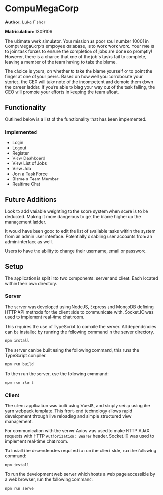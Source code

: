 # CompuMegaCorp

**Author:** Luke Fisher

**Matriculation:** 1309106

The ultimate work simulator. Your mission as poor soul number 10001 in CompuMegaCorp's employee database, is to work work work.
Your role is to join task forces to ensure the completion of jobs are done so promptly!
However, there is a chance that one of the job's tasks fail to complete, leaving a member of the team having to take the blame.

The choice is yours, on whether to take the blame yourself or to point the finger at one of your peers.
Based on how well you corroborate your stories, the CEO will take note of the incompetent and demote them down the career ladder.
If you're able to blag your way out of the task failing, the CEO will promote your efforts in keeping the team afloat.

## Functionality

Outlined below is a list of the functionality that has been implemented.

### Implemented

- Login
- Logout
- Register
- View Dashboard
- View List of Jobs
- View Job
- Join a Task Force
- Blame a Team Member
- Realtime Chat

## Future Additions

Look to add variable weighting to the score system when score is to be deducted.
Making it more dangerous to get the blame higher up the management ladder.

It would have been good to edit the list of available tasks within the system from an admin user interface.
Potentially disabling user accounts from an admin interface as well.

Users to have the ability to change their username, email or password.

## Setup

The application is split into two components: server and client. Each located within their own directory.

### Server

The server was developed using NodeJS, Express and MongoDB defining HTTP API methods for the client side to communicate with.
Socket.IO was used to implement real-time chat room.

This requires the use of TypeScript to compile the server.
All dependencies can be installed by running the following command in the server directory.

```bash
npm install
```

The server can be built using the following command, this runs the TypeScript compiler.

```bash
npm run build
```

To then run the server, use the following command:

```bash
npm run start
```

### Client

The client applicaiton was built using VueJS, and simply setup using the yarn webpack template.
This front-end technology allows rapid development through live reloading and simple structured view management.

For communication with the server Axios was used to make HTTP AJAX requests with HTTP `Authorization: Bearer` header.
Socket.IO was used to implement real-time chat room.

To install the decendencies required to run the client side, run the following command:

```bash
npm install
```

To run the development web server which hosts a web page accessible by a web browser, run the following command:

```bash
npm run serve
```